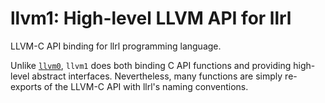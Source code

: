 # llvm1: High-level LLVM API for llrl

LLVM-C API binding for llrl programming language.

Unlike [`llvm0`](../llvm0), `llvm1` does both binding C API functions and providing high-level abstract interfaces. Nevertheless, many functions are simply re-exports of the LLVM-C API with llrl's naming conventions.
